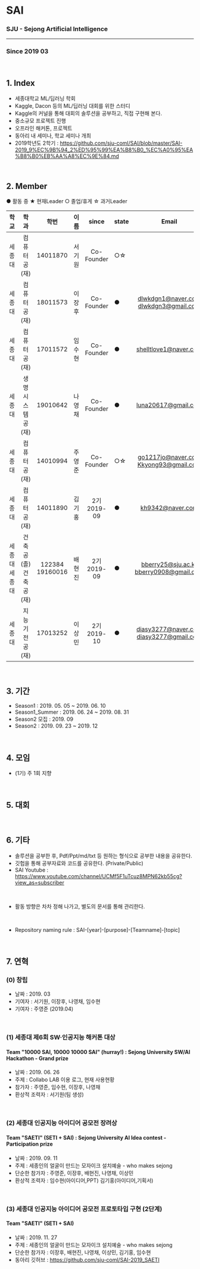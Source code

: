 # SAI
### SJU - Sejong Artificial Intelligence
<hr>

### Since 2019 03

<br>

## 1. Index
 - 세종대학교 ML/딥러닝 학회
 - Kaggle, Dacon 등의 ML/딥러닝 대회를 위한 스터디
 - Kaggle의 커널을 통해 대회의 솔루션을 공부하고, 직접 구현해 본다.
 - 중소규모 프로젝트 진행 
 - 오프라인 해커톤, 프로젝트
 - 동아리 내 세미나, 학교 세미나 개최
 - 2019학년도 2학기 : https://github.com/sju-coml/SAI/blob/master/SAI-2019_9%EC%9B%94_2%ED%95%99%EA%B8%B0_%EC%A0%95%EA%B8%B0%EB%AA%A8%EC%9E%84.md
 
 <br>
 
## 2. Member


● 활동 중 ★ 현재Leader ○ 졸업/휴게 ☆ 과거Leader  <br>

| 학교 | 학과 | 학번 | 이름 | since | state | Email | Blog |
|---|:---:|:---:|:---:|:---:|:---|:---:|:---:|
| 세종대 | 컴퓨터공(재) | 14011870 | 서기원 | Co-Founder | ○☆ | | |
| 세종대 | 컴퓨터공(재) | 18011573 | 이장후 | Co-Founder |  ●  | dlwkdgn1@naver.com<br>dlwkdgn3@gmail.com | |
| 세종대 | 컴퓨터공(재) | 17011572 | 임수현 | Co-Founder |  ●  | shelltlove1@naver.com | |
| 세종대 | 생명시스템공(재) | 19010642 | 나영채 | Co-Founder | ● | luna20617@gmail.com | |
| 세종대 | 컴퓨터공(재) | 14010994 | 주영준 | Co-Founder  | ○☆ | go1217jo@naver.com<br>Kkyong93@gmail.com |[Tstory](https://wdprogrammer.tistory.com)|
| 세종대 | 컴퓨터공(재) | 14011890 | 김기홍 | 2기 2019-09 | ● | kh9342@naver.com | |
| 세종대<br>세종대 | 건축공(졸)<br>건축공(재) | 122384<br>19160016 | 배현진 | 2기 2019-09 | ● | bberry25@sju.ac.kr<br>bberry0908@gmail.com | |
| 세종대 | 지능기전공(재) | 17013252 | 이상민 | 2기 2019-10 | ● | diasy3277@naver.com<br>diasy3277@gmail.com | |

<br>

## 3. 기간
 - Season1 : 2019. 05. 05 ~ 2019. 06. 10
 - Season1_Summer : 2019. 06. 24 ~ 2019. 08. 31
 - Season2 모집 : 2019. 09
 - Season2 : 2019. 09. 23 ~ 2019. 12

<br>
 
## 4. 모임
 - (1기) 주 1회 지향
 
 <br>
 
## 5. 대회
 
 <br>
 
## 6. 기타
 - 솔루션을 공부한 후, Pdf/Ppt/md/txt 등 원하는 형식으로 공부한 내용을 공유한다.
 - 깃헙을 통해 공부자료와 코드를 공유한다. (Private/Public)
 - SAI Youtube : https://www.youtube.com/channel/UCMf5F1uTcuz8MPN62kb55cg?view_as=subscriber
 
 <br>
 
 - 활동 방향은 차차 정해 나가고, 별도의 문서를 통해 관리한다.
 
 <br>
 
 - Repository naming rule : SAI-[year]-[purpose]-[Teamname]-[topic]

 <br>
 

## 7. 연혁

### (0) 창립

- 날짜 : 2019. 03
- 기여자 : 서기원, 이장후, 나영채, 임수현
- 기여자 : 주영준 (2019.04)

<br>

### (1) 세종대 제6회 SW·인공지능 해커톤 대상
<h4> Team "10000 SAI, 10000 10000 SAI" (hurray!) : Sejong University SW/AI Hackathon - Grand prize </h4>

 - 날짜 : 2019. 06. 26
 - 주제 : Collabo LAB 이용 로그, 현재 사용현황
 - 참가자 : 주영준, 임수현, 이장후, 나영채
 - 환상적 조력자 : 서기원(팀 생성)

<br>

### (2) 세종대 인공지능 아이디어 공모전 장려상
<h4> Team "SAETI" (SETI + SAI) : Sejong University AI Idea contest - Participation prize </h4>

 - 날짜 : 2019. 09. 11
 - 주제 : 세종인의 얼굴이 만드는 모자이크 설치예술 - who makes sejong
 - 단순한 참가자 : 주영준, 이장후, 배현진, 나영채, 이상민
 - 환상적 조력자 : 임수현(아이디어,PPT) 김기홍(아이디어,기획서)
 
 <br>
 
 ### (3) 세종대 인공지능 아이디어 공모전 프로토타입 구현 (2단계)
<h4> Team "SAETI" (SETI + SAI) </h4>

 - 날짜 : 2019. 11. 27
 - 주제 : 세종인의 얼굴이 만드는 모자이크 설치예술 - who makes sejong
 - 단순한 참가자 : 이장후, 배현진, 나영채, 이상민, 김기홍, 임수현
 - 동아리 깃허브 : https://github.com/sju-coml/SAI-2019_SAETI
 
<br>
